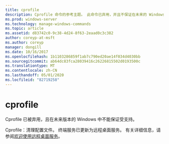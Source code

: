 ```yaml
---
title: cprofile
description: Cprofile 命令的参考主题。 此命令已弃用，并且不保证在未来的 Windows 版本中受支持。
ms.prod: windows-server
ms.technology: manage-windows-commands
ms.topic: article
ms.assetid: d83742c0-9c38-4d24-8f63-2eaad0c3c382
author: coreyp-at-msft
ms.author: coreyp
manager: dongill
ms.date: 10/16/2017
ms.openlocfilehash: 1b1103286859f1ab7c790ed20ae14f034d4030bb
ms.sourcegitcommit: ab64dc83fca28039416c26226815502d0193500c
ms.translationtype: MT
ms.contentlocale: zh-CN
ms.lasthandoff: 05/01/2020
ms.locfileid: "82719258"
---
```

# <a name="cprofile"></a>cprofile

Cprofile 已被弃用，且在未来版本的 Windows 中不能保证受支持。

Cprofile：清理配置文件。 终端服务已更新为远程桌面服务。 有关详细信息，请参阅[欢迎使用远程桌面服务](https://docs.microsoft.com/windows-server/remote/remote-desktop-services/welcome-to-rds)。